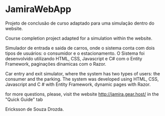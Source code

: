# JamiraWebApp

Projeto de conclusão de curso adaptado para uma simulação dentro do website.

Course completion project adapted for a simulation within the website.

Simulador de entrada e saida de carros, onde o sistema conta com dois tipos de usuários: o consumidor e o estacionamento.
O Sistema foi desenvolvido utilizando HTML, CSS, Javascript e C# com o Entity Framework, paginações dinamicas com o Razor.

Car entry and exit simulator, where the system has two types of users: the consumer and the parking.
The system was developed using HTML, CSS, Javascript and C # with Entity Framework, dynamic pages with Razor.


for more questions, please, visit the website http://jamira.gear.host/ in the "Quick Guide" tab


Ericksson de Souza Drozda.
